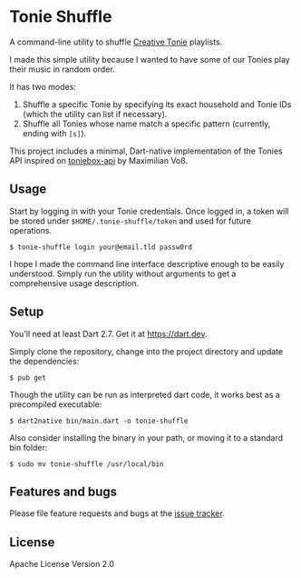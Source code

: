 # Tonie Shuffle

A command-line utility to shuffle [Creative Tonie](https://tonies.de/kreativ-tonies) playlists.

I made this simple utility because I wanted to have some of our Tonies play their music in random order.

It has two modes:
1. Shuffle a specific Tonie by specifying its exact household and Tonie IDs (which the utility can list if necessary).
2. Shuffle all Tonies whose name match a specific pattern (currently, ending with `[s]`).

This project includes a minimal, Dart-native implementation of the Tonies API inspired on [toniebox-api](https://github.com/maximilianvoss/toniebox-api) by Maximilian Voß.

## Usage

Start by logging in with your Tonie credentials. Once logged in, a token will be stored under `$HOME/.tonie-shuffle/token` and used for future operations.

``` shell
$ tonie-shuffle login your@email.tld passw0rd
```

I hope I made the command line interface descriptive enough to be easily understood. Simply run the utility without arguments to get a comprehensive usage description.

## Setup

You'll need at least Dart 2.7. Get it at https://dart.dev.

Simply clone the repository, change into the project directory and update the dependencies:

``` shell
$ pub get
```

Though the utility can be run as interpreted dart code, it works best as a precompiled executable:

``` shell
$ dart2native bin/main.dart -o tonie-shuffle
```

Also consider installing the binary in your path, or moving it to a standard bin folder:

``` shell
$ sudo mv tonie-shuffle /usr/local/bin
```

## Features and bugs

Please file feature requests and bugs at the [issue tracker](https://github.com/cachapa/tonie_shuffle/issues).

## License

Apache License Version 2.0
